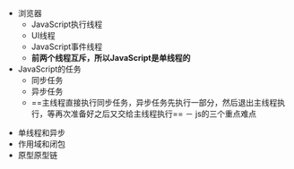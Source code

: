 - 浏览器
  * JavaScript执行线程
  * UI线程
  * JavaScript事件线程
  * **前两个线程互斥，所以JavaScript是单线程的**
- JavaScript的任务
  * 同步任务
  * 异步任务
  * ==主线程直接执行同步任务，异步任务先执行一部分，然后退出主线程执行，等再次准备好之后又交给主线程执行==
－ js的三个重点难点
* 单线程和异步
* 作用域和闭包
* 原型原型链